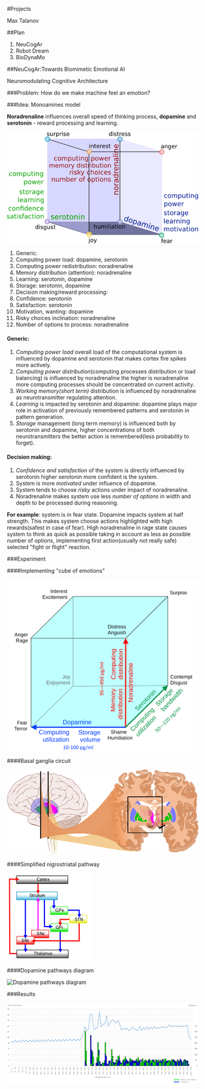 #Projects

Max Talanov 

##Plan

1. NeuCogAr
1. Robot Dream
1. BioDynaMo

##NeuCogAr:Towards Biomimetic Emotional AI

Neuromodulating Cognitive Architecture

###Problem: How do we make machine feel an emotion?

###Idea: Monoamines model

**Noradrenaline** influences overall speed of thinking process, **dopamine** and **serotonin** - reward processing and learning.

![Computing system parameters mapping](figure3_cube_of_parameters_front.png)

 1. Generic:
   2. Computing power load: dopamine, serotonin
   2. Computing power redistribution: noradrenaline
   2. Memory distribution (attention): noradrenaline
   2. Learning: serotonin, dopamine
   2. Storage: serotonin, dopamine
 1. Decision making/reward processing:
   2. Confidence: serotonin
   2. Satisfaction: serotonin
   2. Motivation, wanting: dopamine
   2. Risky choices inclination: noradrenaline
   2. Number of options to process: noradrenaline

#### Generic:

1. *Computing power load* overall load of the computational system is influenced by dopamine and serotonin that makes cortex fire spikes more actively.
1. *Computing power distribution*(computing processes distribution or load balancing) is influenced by noradrenaline the higher is noradrenaline more computing processes should be concentrated on current activity.
1. *Working memory(short term)* distribution is influenced by noradrenaline as neurotransmitter regulating attention.
1. *Learning* is impacted by serotonin and dopamine: dopamine plays major role in activation of previously remembered patterns and serotonin in pattern generation.
1. *Storage* management (long term memory) is influenced both by serotonin and dopamine, higher concentrations of both neurotransmitters the better action is remembered(less probability to forget).

#### Decision making:

1. *Confidence and satisfaction* of the system is directly influenced by serotonin higher serotonin more confident is the system.
1. System is more *motivated* under influence of dopamine.
1. System tends to choose *risky* actions under impact of noradrenaline.
1. Noradrenaline makes system use less *number of options* in width and depth to be processed during reasoning.

**For example**: system is in fear state. Dopamine impacts system at half strength. This makes system choose actions highlighted with high rewards(safest in case of fear). High noradrenaline in rage state causes system to think as quick as possible taking in account as less as possible number of options, implementing first action(usually not really safe) selected "fight or flight" reaction.

###Experiment

####Implementing "cube of emotions"

![Implemented "cube of emotions"](advanced_cube_weight.png)

####Basal ganglia circuit

![Basal ganglia circuit](Basal_ganglia_circuits_cropped.png)

####Simplified nigrostriatal pathway

![Nigrostriatal pathway](nigrostriatal.png)

####Dopamine pathways diagram

![Dopamine pathways diagram](dopamine_diagram.png)

###Results

![Fear simulation results](resultBIG.png)


